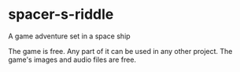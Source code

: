 # spacer-s-riddle
A game adventure set in a space ship

The game is free.
Any part of it can be used in any other project.
The game's images and audio files are free.
